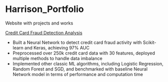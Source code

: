 # Harrison_Portfolio
Website with projects and works



[Credit Card Fraud Detection Analysis](https://github.com/HarrisonJYU/DS_project/blob/working/credit_card_fraud_detection/credit_card_fraud_detection.ipynb)
- Built a Neural Network to detect credit card fraud activity with Scikit-learn and Keras, achieving 97% AUC 
- Preprocessed over 250k credit card data with 30 features, deployed multiple methods to handle data imbalance 
- Implemented other classic ML algorithms, including Logistic Regression, Random Forest and SGD, and benchmarked with baseline Neural Network model in terms of performance and computation time
